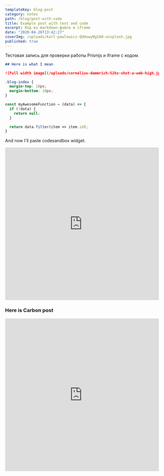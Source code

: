 ```yaml
---
templateKey: blog-post
category: notes
path: /blog/post-with-code
title: Example post with text and code
excerpt: Код из markdown-файла и iframe
date: "2020-04-26T13:42:27"
coverImg: /uploads/karl-pawlowicz-QUHuwyNgSA0-unsplash.jpg
published: true
---
```


Тестовая запись для проверки работы Prismjs и iframe с кодом.

```markdown
## Here is what I mean

![Full width image](/uploads/cornelius-dammrich-52hz-shot-a-web-high.jpg)
```

```css
.blog-index {
  margin-top: 10px;
  margin-bottom: 10px;
}
```

```js
const myAwesomeFunction = (data) => {
  if (!data) {
    return null;
  }

  return data.filter(item => item.id);
}
```

And now I'll paste codesandbox widget.

<iframe
     src="https://codesandbox.io/embed/dragndrop-upload-files-form-cyyvl?autoresize=1&fontsize=14&hidenavigation=1"
     style="width:100%; height:500px; border:0; border-radius: 4px; overflow:hidden;"
     title="Drag&#039;n&#039;drop upload files form"
     allow="accelerometer; ambient-light-sensor; camera; encrypted-media; geolocation; gyroscope; hid; microphone; midi; payment; usb; vr"
     sandbox="allow-forms allow-modals allow-popups allow-presentation allow-same-origin allow-scripts"
   ></iframe>

### Here is Carbon post

<iframe
  src="https://carbon.now.sh/embed/P6NeN49MgBHkDCJXe126"
  style="width:100%; height:500px; border:0; border-radius: 4px; overflow:hidden;"
  sandbox="allow-scripts allow-same-origin">
</iframe>

